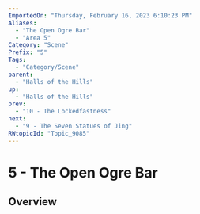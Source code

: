 ```yaml
---
ImportedOn: "Thursday, February 16, 2023 6:10:23 PM"
Aliases:
  - "The Open Ogre Bar"
  - "Area 5"
Category: "Scene"
Prefix: "5"
Tags:
  - "Category/Scene"
parent:
  - "Halls of the Hills"
up:
  - "Halls of the Hills"
prev:
  - "10 - The Lockedfastness"
next:
  - "9 - The Seven Statues of Jing"
RWtopicId: "Topic_9085"
---
```

# 5 - The Open Ogre Bar
## Overview
